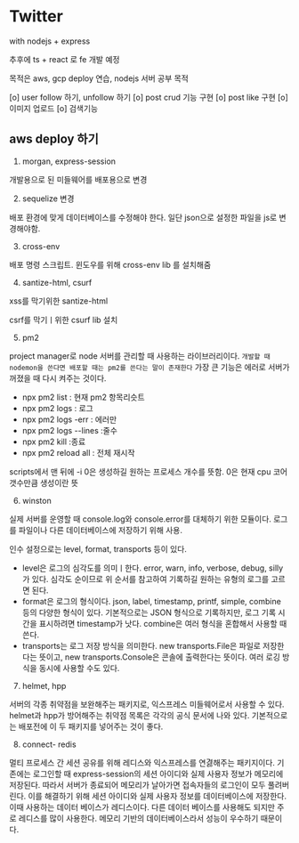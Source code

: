 # Twitter

with nodejs + express

추후에 ts + react 로 fe 개발 예정

목적은 aws, gcp deploy 연습, nodejs 서버 공부 목적

[o] user follow 하기, unfollow 하기
[o] post crud 기능 구현
[o] post like 구현
[o] 이미지 업로드
[o] 검색기능

## aws deploy 하기

1. morgan, express-session

개발용으로 된 미들웨어를 배포용으로 변경

2. sequelize 변경

배포 환경에 맞게 데이터베이스를 수정해야 한다. 일단 json으로 설정한 파일을 js로 변경해야함.

3. cross-env

배포 명령 스크립트. 윈도우를 위해 cross-env lib 를 설치해줌

4. santize-html, csurf

xss를 막기위한 santize-html

csrf를 막기ㅣ위한 csurf lib 설치

5. pm2

project manager로 node 서버를 관리할 때 사용하는 라이브러리이다. `개발할 때 nodemon을 쓴다면 배포할 때는 pm2를 쓴다는 말이 존재한다` 가장 큰 기능은 에러로 서버가 꺼졌을 때 다시 켜주는 것이다.

- npx pm2 list : 현재 pm2 항목리슷트
- npx pm2 logs : 로그
- npx pm2 logs -err : 에러만
- npx pm2 logs --lines :줄수
- npx pm2 kill :종료
- npx pm2 reload all : 전체 재시작

scripts에서 맨 뒤에 -i 0은 생성하길 원하는 프로세스 개수를 뜻함. 0은 현재 cpu 코어 갯수만큼 생성이란 뜻

6. winston

실제 서버를 운영할 때 console.log와 console.error를 대체하기 위한 모듈이다. 로그를 파일이나 다른 데이터베이스에 저장하기 위해 사용.

인수 설정으로는 level, format, transports 등이 있다.

- level은 로그의 심각도를 의미ㅣ한다. error, warn, info, verbose, debug, silly가 있다. 심각도 순이므로 위 순서를 참고하여 기록하길 원하는 유형의 로그를 고르면 된다.
- format은 로그의 형식이다. json, label, timestamp, printf, simple, combine 등의 다양한 형식이 있다. 기본적으로는 JSON 형식으로 기록하지만, 로그 기록 시간을 표시하려면 timestamp가 낫다. combine은 여러 형식을 혼합해서 사용할 때 쓴다.
- transports는 로그 저장 방식을 의미한다. new transports.File은 파일로 저장한다는 뜻이고, new transports.Console은 콘솔에 출력한다는 뜻이다. 여러 로깅 방식을 동시에 사용할 수도 있다.

7. helmet, hpp

서버의 각종 취약점을 보완해주는 패키지로, 익스프레스 미들웨어로서 사용할 수 있다. helmet과 hpp가 방어해주는 취약점 목록은 각각의 공식 문서에 나와 있다. 기본적으로는 배포전에 이 두 패키지를 넣어주는 것이 좋다.

8. connect- redis

멀티 프로세스 간 세션 공유를 위해 레디스와 익스프레스를 연겷해주는 패키지이다. 기존에는 로그인할 때 express-session의 세션 아이디와 실제 사용자 정보가 메모리에 저장된다. 따라서 서버가 종료되어 메모리가 날아가면 접속자들의 로그인이 모두 풀려버린다. 이를 해결하기 위해 세션 아이디와 실제 사용자 정보를 데이터베이스에 저장한다. 이때 사용하는 데이터 베이스가 레디스이다. 다른 데이터 베이스를 사용해도 되지만 주로 레디스를 많이 사용한다. 메모리 기반의 데이터베이스라서 성능이 우수하기 때문이다.
